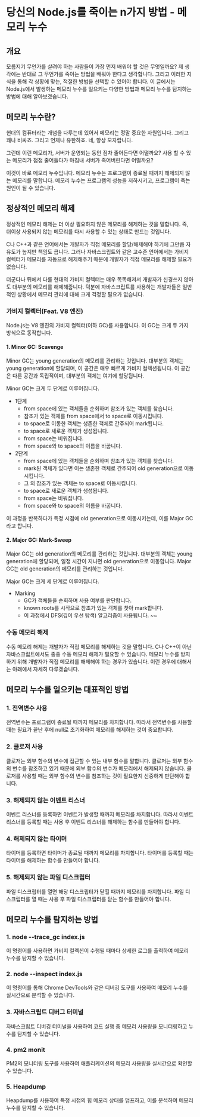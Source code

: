 # 당신의 Node.js를 죽이는 n가지 방법 - 메모리 누수

## 개요

모름지기 무언가를 살려야 하는 사람들이 가장 먼저 배워야 할 것은 무엇일까요? 제 생각에는 반대로 그 무언가를 죽이는 방법을 배워야 한다고 생각합니다. 그리고 이러한 지식을 통해 각 상황에 맞는, 적절한 방법을 선택할 수 있어야 합니다. 이 글에서는 Node.js에서 발생하는 메모리 누수를 일으키는 다양한 방법과 메모리 누수를 탐지하는 방법에 대해 알아보겠습니다.

## 메모리 누수란?

현대의 컴퓨터라는 개념을 다루는데 있어서 메모리는 정말 중요한 자원입니다. 그리고 꽤나 비싸죠. 그리고 언제나 유한하죠. 네, 항상 모자랍니다.

그런데 이런 메모리가, 서버가 운영되는 동안 점차 줄어든다면 어떨까요? 사용 할 수 있는 메모리가 점점 줄어들다가 마침내 서버가 죽어버린다면 어떨까요?

이것이 바로 메모리 누수입니다. 메모리 누수는 프로그램이 종료될 때까지 해제되지 않는 메모리를 말합니다. 메모리 누수는 프로그램의 성능을 저하시키고, 프로그램이 죽는 원인이 될 수 있습니다.

## 정상적인 메모리 해제

정상적인 메모리 해제는 더 이상 필요하지 않은 메모리를 해제하는 것을 말합니다. 즉, 더이상 사용되지 않는 메모리를 다시 사용할 수 있는 상태로 만드는 것입니다.

C나 C++과 같은 언어에서는 개발자가 직접 메모리를 할당/해제해야 하기에 그만큼 자유도가 높지만 책임도 큽니다. 그러나 자바스크립트와 같은 고수준 언어에서는 가비지 컬렉터가 메모리를 자동으로 해제해주기 때문에 개발자가 직접 메모리를 해제할 필요가 없습니다.

더군다나 뒤에서 다룰 현대의 가비지 컬렉터는 매우 똑똑해져서 개발자가 신경쓰지 않아도 대부분의 메모리를 해제해줍니다.
덕분에 자바스크립트를 사용하는 개발자들은 일반적인 상황에서 메모리 관리에 대해 크게 걱정할 필요가 없습니다.

### 가비지 컬렉터(Feat. V8 엔진)

Node.js는 V8 엔진의 가비지 컬렉터(이하 GC)를 사용합니다.
이 GC는 크게 두 가지 방식으로 동작합니다.

#### 1. Minor GC: Scavenge

Minor GC는 young generation의 메모리를 관리하는 것입니다. 대부분의 객체는 young generation에 할당되며, 이 공간은 매우 빠르게 가비지 컬렉션됩니다. 이 공간은 다른 공간과 독립적이며, 대부분의 객체는 여기에 할당됩니다.

Minor GC는 크게 두 단계로 이루어집니다.

- 1단계
  - from space에 있는 객체들을 순회하며 참조가 있는 객체를 찾습니다.
  - 참조가 있는 객체를 from space에서 to space로 이동시킵니다.
  - to space로 이동한 객체는 생존한 객체로 간주되어 mark됩니다.
  - to space로 새로운 객체가 생성됩니다.
  - from space는 비워집니다.
  - from space와 to space의 이름을 바꿉니다.
- 2단계
  - from space에 있는 객체들을 순회하며 참조가 있는 객체를 찾습니다.
  - mark된 객체가 있다면 이는 생존한 객체로 간주되어 old generation으로 이동시킵니다.
  - 그 외 참조가 있는 객체는 to space로 이동시킵니다.
  - to space로 새로운 객체가 생성됩니다.
  - from space는 비워집니다.
  - from space와 to space의 이름을 바꿉니다.

이 과정을 반복하다가 특정 시점에 old generation으로 이동시키는데, 이를 Major GC라고 합니다.

#### 2. Major GC: Mark-Sweep

Major GC는 old generation의 메모리를 관리하는 것입니다. 대부분의 객체는 young generation에 할당되며, 일정 시간이 지나면 old generation으로 이동합니다. Major GC는 old generation의 메모리를 관리하는 것입니다.

Major GC는 크게 세 단계로 이루어집니다.

- Marking
  - GC가 객체들을 순회하며 사용 여부를 판단합니다.
  - known roots를 시작으로 참조가 있는 객체를 찾아 mark합니다.
  - 이 과정에서 DFS(깊이 우선 탐색) 알고리즘이 사용됩니다.
~~

### 수동 메모리 해제

수동 메모리 해제는 개발자가 직접 메모리를 해제하는 것을 말합니다. C나 C++이 아닌 자바스크립트에서도 종종 수동 메모리 해제가 필요할 수 있습니다. 메모리 누수를 방지하기 위해 개발자가 직접 메모리를 해제해야 하는 경우가 있습니다. 이런 경우에 대해서는 아래에서 자세히 다루겠습니다.

## 메모리 누수를 일으키는 대표적인 방법

### 1. 전역변수 사용

전역변수는 프로그램이 종료될 때까지 메모리를 차지합니다. 따라서 전역변수를 사용할 때는 필요가 끝난 후에 null로 초기화하여 메모리를 해제하는 것이 중요합니다.

### 2. 클로저 사용

클로저는 외부 함수의 변수에 접근할 수 있는 내부 함수를 말합니다. 클로저는 외부 함수의 변수를 참조하고 있기 때문에 외부 함수의 변수가 메모리에서 해제되지 않습니다. 클로저를 사용할 때는 외부 함수의 변수를 참조하는 것이 필요한지 신중하게 판단해야 합니다.

### 3. 해제되지 않는 이벤트 리스너

이벤트 리스너를 등록하면 이벤트가 발생할 때까지 메모리를 차지합니다. 따라서 이벤트 리스너를 등록할 때는 사용 후 이벤트 리스너를 해제하는 함수를 만들어야 합니다.

### 4. 해제되지 않는 타이머

타이머를 등록하면 타이머가 종료될 때까지 메모리를 차지합니다. 타이머를 등록할 때는 타이머를 해제하는 함수를 만들어야 합니다.

### 5. 해제되지 않는 파일 디스크립터

파일 디스크립터를 열면 해당 디스크립터가 닫힐 때까지 메모리를 차지합니다. 파일 디스크립터를 열 때는 사용 후 파일 디스크립터를 닫는 함수를 만들어야 합니다.

## 메모리 누수를 탐지하는 방법

### 1. node --trace_gc index.js

이 명령어를 사용하면 가비지 컬렉션이 수행될 때마다 상세한 로그를 출력하여 메모리 누수를 탐지할 수 있습니다.

### 2. node --inspect index.js

이 명령어를 통해 Chrome DevTools와 같은 디버깅 도구를 사용하여 메모리 누수를 실시간으로 분석할 수 있습니다.

### 3. 자바스크립트 디버그 터미널

자바스크립트 디버깅 터미널을 사용하여 코드 실행 중 메모리 사용량을 모니터링하고 누수를 탐지할 수 있습니다.

### 4. pm2 monit

PM2의 모니터링 도구를 사용하여 애플리케이션의 메모리 사용량을 실시간으로 확인할 수 있습니다.

### 5. Heapdump

Heapdump를 사용하여 특정 시점의 힙 메모리 상태를 덤프하고, 이를 분석하여 메모리 누수를 탐지할 수 있습니다.